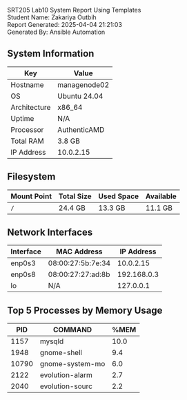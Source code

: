 SRT205 Lab10 System Report Using Templates  
Student Name: Zakariya Outbih   
Report Generated: 2025-04-04 21:21:03  
Generated By: Ansible Automation  

## System Information

| Key         | Value                         |
|-------------|-------------------------------|
| Hostname    | managenode02        |
| OS          | Ubuntu 24.04 |
| Architecture| x86_64    |
| Uptime      | N/A |
| Processor   | AuthenticAMD |
| Total RAM   | 3.8 GB |
| IP Address  | 10.0.2.15 |



## Filesystem

| Mount Point | Total Size | Used Space | Available |
|-------------|------------|------------|-----------|
| `/` | 24.4 GB | 13.3 GB | 11.1 GB |


## Network Interfaces

| Interface | MAC Address       | IP Address      |
|-----------|-------------------|-----------------|
| enp0s3 | 08:00:27:5b:7e:34 | 10.0.2.15 |
| enp0s8 | 08:00:27:27:ad:8b | 192.168.0.3 |
| lo | N/A | 127.0.0.1 |



## Top 5 Processes by Memory Usage

| PID  | COMMAND     | %MEM |
|------|-------------|------|
  | 1157 | mysqld | 10.0 |
  | 1948 | gnome-shell | 9.4 |
  | 10790 | gnome-system-mo | 6.0 |
  | 2122 | evolution-alarm | 2.7 |
  | 2040 | evolution-sourc | 2.2 |


